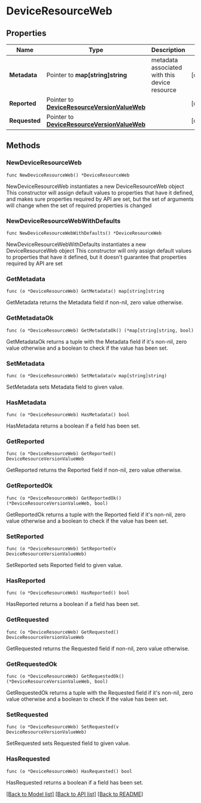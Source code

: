 # DeviceResourceWeb

## Properties

Name | Type | Description | Notes
------------ | ------------- | ------------- | -------------
**Metadata** | Pointer to **map[string]string** | metadata associated with this device resource | [optional] 
**Reported** | Pointer to [**DeviceResourceVersionValueWeb**](DeviceResourceVersionValueWeb.md) |  | [optional] 
**Requested** | Pointer to [**DeviceResourceVersionValueWeb**](DeviceResourceVersionValueWeb.md) |  | [optional] 

## Methods

### NewDeviceResourceWeb

`func NewDeviceResourceWeb() *DeviceResourceWeb`

NewDeviceResourceWeb instantiates a new DeviceResourceWeb object
This constructor will assign default values to properties that have it defined,
and makes sure properties required by API are set, but the set of arguments
will change when the set of required properties is changed

### NewDeviceResourceWebWithDefaults

`func NewDeviceResourceWebWithDefaults() *DeviceResourceWeb`

NewDeviceResourceWebWithDefaults instantiates a new DeviceResourceWeb object
This constructor will only assign default values to properties that have it defined,
but it doesn't guarantee that properties required by API are set

### GetMetadata

`func (o *DeviceResourceWeb) GetMetadata() map[string]string`

GetMetadata returns the Metadata field if non-nil, zero value otherwise.

### GetMetadataOk

`func (o *DeviceResourceWeb) GetMetadataOk() (*map[string]string, bool)`

GetMetadataOk returns a tuple with the Metadata field if it's non-nil, zero value otherwise
and a boolean to check if the value has been set.

### SetMetadata

`func (o *DeviceResourceWeb) SetMetadata(v map[string]string)`

SetMetadata sets Metadata field to given value.

### HasMetadata

`func (o *DeviceResourceWeb) HasMetadata() bool`

HasMetadata returns a boolean if a field has been set.

### GetReported

`func (o *DeviceResourceWeb) GetReported() DeviceResourceVersionValueWeb`

GetReported returns the Reported field if non-nil, zero value otherwise.

### GetReportedOk

`func (o *DeviceResourceWeb) GetReportedOk() (*DeviceResourceVersionValueWeb, bool)`

GetReportedOk returns a tuple with the Reported field if it's non-nil, zero value otherwise
and a boolean to check if the value has been set.

### SetReported

`func (o *DeviceResourceWeb) SetReported(v DeviceResourceVersionValueWeb)`

SetReported sets Reported field to given value.

### HasReported

`func (o *DeviceResourceWeb) HasReported() bool`

HasReported returns a boolean if a field has been set.

### GetRequested

`func (o *DeviceResourceWeb) GetRequested() DeviceResourceVersionValueWeb`

GetRequested returns the Requested field if non-nil, zero value otherwise.

### GetRequestedOk

`func (o *DeviceResourceWeb) GetRequestedOk() (*DeviceResourceVersionValueWeb, bool)`

GetRequestedOk returns a tuple with the Requested field if it's non-nil, zero value otherwise
and a boolean to check if the value has been set.

### SetRequested

`func (o *DeviceResourceWeb) SetRequested(v DeviceResourceVersionValueWeb)`

SetRequested sets Requested field to given value.

### HasRequested

`func (o *DeviceResourceWeb) HasRequested() bool`

HasRequested returns a boolean if a field has been set.


[[Back to Model list]](../README.md#documentation-for-models) [[Back to API list]](../README.md#documentation-for-api-endpoints) [[Back to README]](../README.md)



